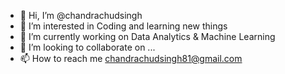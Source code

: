 - 👋 Hi, I’m @chandrachudsingh
- 👀 I’m interested in Coding and learning new things
- 🌱 I’m currently working on Data Analytics & Machine Learning
- 💞️ I’m looking to collaborate on ...
- 📫 How to reach me chandrachudsingh81@gmail.com

<!---
chandrachudsingh/chandrachudsingh is a ✨ special ✨ repository because its `README.md` (this file) appears on your GitHub profile.
You can click the Preview link to take a look at your changes.
--->
